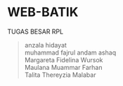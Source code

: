 # WEB-BATIK
TUGAS BESAR RPL
> anzala hidayat <br>
> muhammad fajrul andam ashaq <br>
> Margareta Fidelina Wursok <br>
> Maulana Muammar Farhan <br>
> Talita Thereyzia Malabar <br>
<br>
<img src=""><br>
<img src=""><br>
<img src=""><br>
<img src=""><br>
